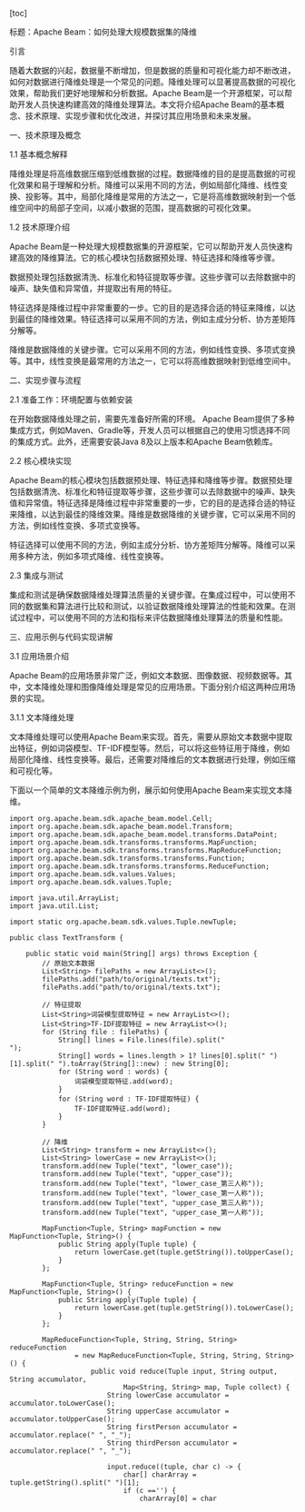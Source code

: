 
[toc]                    
                
                
标题：Apache Beam：如何处理大规模数据集的降维

引言

随着大数据的兴起，数据量不断增加，但是数据的质量和可视化能力却不断改进，如何对数据进行降维处理是一个常见的问题。降维处理可以显著提高数据的可视化效果，帮助我们更好地理解和分析数据。Apache Beam是一个开源框架，可以帮助开发人员快速构建高效的降维处理算法。本文将介绍Apache Beam的基本概念、技术原理、实现步骤和优化改进，并探讨其应用场景和未来发展。

一、技术原理及概念

1.1 基本概念解释

降维处理是将高维数据压缩到低维数据的过程。数据降维的目的是提高数据的可视化效果和易于理解和分析。降维可以采用不同的方法，例如局部化降维、线性变换、投影等。其中，局部化降维是常用的方法之一，它是将高维数据映射到一个低维空间中的局部子空间，以减小数据的范围，提高数据的可视化效果。

1.2 技术原理介绍

Apache Beam是一种处理大规模数据集的开源框架，它可以帮助开发人员快速构建高效的降维算法。它的核心模块包括数据预处理、特征选择和降维等步骤。

数据预处理包括数据清洗、标准化和特征提取等步骤。这些步骤可以去除数据中的噪声、缺失值和异常值，并提取出有用的特征。

特征选择是降维过程中非常重要的一步。它的目的是选择合适的特征来降维，以达到最佳的降维效果。特征选择可以采用不同的方法，例如主成分分析、协方差矩阵分解等。

降维是数据降维的关键步骤。它可以采用不同的方法，例如线性变换、多项式变换等。其中，线性变换是最常用的方法之一，它可以将高维数据映射到低维空间中。

二、实现步骤与流程

2.1 准备工作：环境配置与依赖安装

在开始数据降维处理之前，需要先准备好所需的环境。 Apache Beam提供了多种集成方式，例如Maven、Gradle等，开发人员可以根据自己的使用习惯选择不同的集成方式。此外，还需要安装Java 8及以上版本和Apache Beam依赖库。

2.2 核心模块实现

Apache Beam的核心模块包括数据预处理、特征选择和降维等步骤。数据预处理包括数据清洗、标准化和特征提取等步骤，这些步骤可以去除数据中的噪声、缺失值和异常值。特征选择是降维过程中非常重要的一步，它的目的是选择合适的特征来降维，以达到最佳的降维效果。降维是数据降维的关键步骤，它可以采用不同的方法，例如线性变换、多项式变换等。

特征选择可以使用不同的方法，例如主成分分析、协方差矩阵分解等。降维可以采用多种方法，例如多项式降维、线性变换等。

2.3 集成与测试

集成和测试是确保数据降维处理算法质量的关键步骤。在集成过程中，可以使用不同的数据集和算法进行比较和测试，以验证数据降维处理算法的性能和效果。在测试过程中，可以使用不同的方法和指标来评估数据降维处理算法的质量和性能。

三、应用示例与代码实现讲解

3.1 应用场景介绍

Apache Beam的应用场景非常广泛，例如文本数据、图像数据、视频数据等。其中，文本降维处理和图像降维处理是常见的应用场景。下面分别介绍这两种应用场景的实现。

3.1.1 文本降维处理

文本降维处理可以使用Apache Beam来实现。首先，需要从原始文本数据中提取出特征，例如词袋模型、TF-IDF模型等。然后，可以将这些特征用于降维，例如局部化降维、线性变换等。最后，还需要对降维后的文本数据进行处理，例如压缩和可视化等。

下面以一个简单的文本降维示例为例，展示如何使用Apache Beam来实现文本降维。

```
import org.apache.beam.sdk.apache_beam.model.Cell;
import org.apache.beam.sdk.apache_beam.model.Transform;
import org.apache.beam.sdk.apache_beam.model.transforms.DataPoint;
import org.apache.beam.sdk.transforms.transforms.MapFunction;
import org.apache.beam.sdk.transforms.transforms.MapReduceFunction;
import org.apache.beam.sdk.transforms.transforms.Function;
import org.apache.beam.sdk.transforms.transforms.ReduceFunction;
import org.apache.beam.sdk.values.Values;
import org.apache.beam.sdk.values.Tuple;

import java.util.ArrayList;
import java.util.List;

import static org.apache.beam.sdk.values.Tuple.newTuple;

public class TextTransform {

    public static void main(String[] args) throws Exception {
        // 原始文本数据
        List<String> filePaths = new ArrayList<>();
        filePaths.add("path/to/original/texts.txt");
        filePaths.add("path/to/original/texts.txt");

        // 特征提取
        List<String>词袋模型提取特征 = new ArrayList<>();
        List<String>TF-IDF提取特征 = new ArrayList<>();
        for (String file : filePaths) {
            String[] lines = File.lines(file).split("
");
            String[] words = lines.length > 1? lines[0].split(" ")[1].split(" ").toArray(String[]::new) : new String[0];
            for (String word : words) {
                词袋模型提取特征.add(word);
            }
            for (String word : TF-IDF提取特征) {
                TF-IDF提取特征.add(word);
            }
        }

        // 降维
        List<String> transform = new ArrayList<>();
        List<String> lowerCase = new ArrayList<>();
        transform.add(new Tuple("text", "lower_case"));
        transform.add(new Tuple("text", "upper_case"));
        transform.add(new Tuple("text", "lower_case_第三人称"));
        transform.add(new Tuple("text", "lower_case_第一人称"));
        transform.add(new Tuple("text", "upper_case_第三人称"));
        transform.add(new Tuple("text", "upper_case_第一人称"));

        MapFunction<Tuple, String> mapFunction = new MapFunction<Tuple, String>() {
            public String apply(Tuple tuple) {
                return lowerCase.get(tuple.getString()).toUpperCase();
            }
        };

        MapFunction<Tuple, String> reduceFunction = new MapFunction<Tuple, String>() {
            public String apply(Tuple tuple) {
                return lowerCase.get(tuple.getString()).toLowerCase();
            }
        };

        MapReduceFunction<Tuple, String, String, String> reduceFunction
                = new MapReduceFunction<Tuple, String, String, String>() {
                    public void reduce(Tuple input, String output, String accumulator,
                            Map<String, String> map, Tuple collect) {
                        String lowerCase accumulator = accumulator.toLowerCase();
                        String upperCase accumulator = accumulator.toUpperCase();
                        String firstPerson accumulator = accumulator.replace(" ", "_");
                        String thirdPerson accumulator = accumulator.replace(" ", "_");

                        input.reduce((tuple, char c) -> {
                            char[] charArray = tuple.getString().split(" ")[1];
                            if (c =='') {
                                charArray[0] = char

